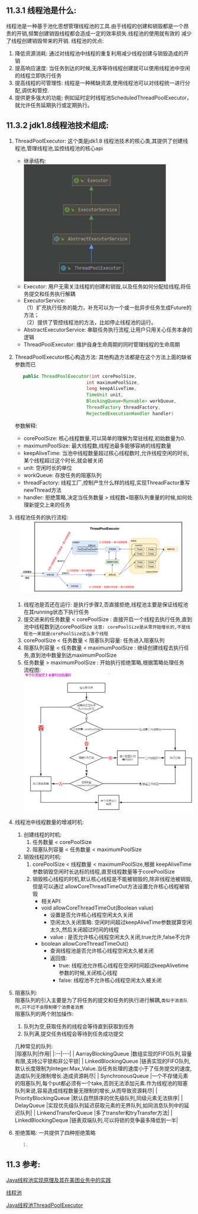## 11.3.1 线程池是什么:
线程池是一种基于池化思想管理线程池的工具.由于线程的创建和销毁都是一个昂贵的开销,频繁创建销毁线程都会造成一定的效率损失.线程池的使用就有效的
减少了线程创建销毁带来的开销.
线程池的优点:  
   1. 降低资源消耗: 通过对线程池中线程的重复利用减少线程创建与销毁造成的开销
   2. 提高响应速度: 当任务到达的时候,无序等待线程创建就可以使用线程池中空闲的线程立即执行任务
   3. 提高线程的可管理性: 线程是一种稀缺资源,使用线程池可以对线程统一进行分配,调优和管控.
   4. 提供更多强大的功能: 例如延时定时线程池ScheduledThreadPoolExecutor，就允许任务延期执行或定期执行。  
  

## 11.3.2 jdk1.8线程池技术组成:
1. ThreadPoolExecutor: 这个类是jdk1.8 线程池技术的核心类,其提供了创建线程池,管理线程池,监控线程池的核心api
   - 继承结构:  
     ![集成结构](../../_media/chapter11_MultiThread/3_ThreadPool/线程池的继承结构.png)
   - Executor: 用户无需关注线程的创建和销毁,以及任务如何分配给线程,将任务提交和任务执行解耦
   - ExecutorService:   
     （1）扩充执行任务的能力，补充可以为一个或一批异步任务生成Future的方法；  
     （2）提供了管控线程池的方法，比如停止线程池的运行。
   - AbstractExecutorService: 串联任务执行流程,让用户只用关心任务本身的逻辑
   - ThreadPoolExecutor:  维护自身生命周期的同时管理线程的生命周期

2. ThreadPoolExecutor核心构造方法:  其他构造方法都是在这个方法上面的缺省参数而已
   ```java
      public ThreadPoolExecutor(int corePoolSize,
                              int maximumPoolSize,
                              long keepAliveTime,
                              TimeUnit unit,
                              BlockingQueue<Runnable> workQueue,
                              ThreadFactory threadFactory,
                              RejectedExecutionHandler handler)
   ```
   参数解释:
   - corePoolSize: 核心线程数量,可以简单的理解为常驻线程,初始数量为0.
   - maximumPoolSize: 最大线程数,线程池最多能够容纳的线程数量
   - keepAliveTime: 当池中线程数量超过核心线程数时,允许线程空闲的时长,某个线程超过这个时长,就会被关闭
   - unit: 空闲时长的单位
   - workQueue: 存放任务的阻塞队列
   - threadFactory: 线程工厂,控制产生什么样的线程,实现ThreadFactor重写newThread方法
   - handler: 拒绝策略,决定当任务数量 > 线程数+阻塞队列重量的时候,如何处理新提交上来的任务


3. 线程池任务的执行流程:
   ![任务执行流程](../../_media/chapter11_MultiThread/3_ThreadPool/线程池流程.png)

   1. 线程池是否还在运行: 是执行步骤2,否直接拒绝,线程池主要是保证线程池在其running状态下执行任务
   2. 提交进来的任务数量 < corePoolSize : 直接开启一个线程去执行任务,直到池中线程数到达corePoolSize
      `注意: corePoolSize是从零开始增长的,不是线程池一来就是corePoolSize这么多个线程`
   3. corePoolSize < 任务数量 < 阻塞队列容量: 任务进入阻塞队列
   4. 阻塞队列容量 < 任务数量 < maximumPoolSize : 继续创建线程去执行任务,直到池中数量到达maximumPoolSize
   5. 任务数量 > maximumPoolSize : 开始执行拒绝策略,根据策略处理任务  
      流程图:
      ![流程图](../../_media/chapter11_MultiThread/3_ThreadPool/单个任务执行流程.png)


4. 线程池中线程数量的增减时机:
   1. 创建线程的时机:
      1. 任务数量 < corePoolSize
      2. 阻塞队列容量 < 任务数量 < maximumPoolSize
   2. 销毁线程的时机:
      1. corePoolSize < 线程数量 < maximumPoolSize,根据 keepAliveTime参数销毁空闲时长达标的线程,直至线程数量等于corePoolSize
      2. 销毁核心线程的时机,默认核心线程是不能被销毁的,除非线程池被销毁,但是可以通过 allowCoreThreadTimeOut方法设置允许核心线程被销毁
         - 相关API:
         - void allowCoreThreadTimeOut(Boolean value)
            - 设置是否允许核心线程空闲太久关闭
            - 空闲太久关闭策略: 空闲时间超过keepAliveTime参数就算空闲太久,然后关闭超过时间的线程
            - value : 是否允许核心线程空闲太久关闭,true允许,false不允许
         - boolean allowCoreThreadTimeOut()
            - 查询线程池是否允许核心线程空闲太久被关闭
            - 返回值:
               - true: 线程池允许核心线程在空闲时间超过keepAlivetime参数的时候,关闭核心线程
               - false: 线程池不允许核心线程空闲太久被关闭

5. 阻塞队列:  
   阻塞队列的引入主要是为了将任务的提交和任务的执行进行解耦,`类似于消息队列,只不过不会限制哪个消费者消费`  
   阻塞队列的两个附加操作:

   1. 队列为空,获取任务的线程会等待直到获取到任务
   2. 队列满,提交任务线程会等待到任务成功提交

   几种常见的队列:  
   |阻塞队列|作用|
   |:--|---|
   | AarrayBlockingQueue   |数组实现的FIFO队列,容量有限,支持公平锁和非公平锁|
   | LinkedBlockingQueue   |链表实现的FIFO队列,默认长度限制为Integer.Max_Value.当任务处理的速度小于了任务提交的速度,造成队列无限制增长.造成资源耗尽|
   | SynchronousQueue      |一个不存储元素的阻塞队列,每个put都必须有一个take,否则无法添加元素.作为线程池的阻塞队列来说,容易造成线程数量无限制的增长,从而导致资源耗尽|
   | PriorityBlockingQueue |默认自然排序的优先级队列,同级元素无法排序|
   | DelayQueue            |实现优先级队列延迟获取元素的无界队列,如同消息队列中的延迟队列|
   | LinkendTransferQueue  |多了transfer和tryTransfer方法|
   | LinkedBlockingDeque   |链表双端队列,可以将锁的竞争最多降低到一半|


6. 拒绝策略:  一共提供了四种拒绝策略
   ```java
      1. 
   ```

## 11.3 参考:
[Java线程池实现原理及其在美团业务中的实践](https://tech.meituan.com/2020/04/02/java-pooling-pratice-in-meituan.html)

[线程池](https://www.jianshu.com/p/c41e942bcd64)

[Java线程池ThreadPoolExecutor](https://www.cnblogs.com/study-everyday/p/6707968.html)
